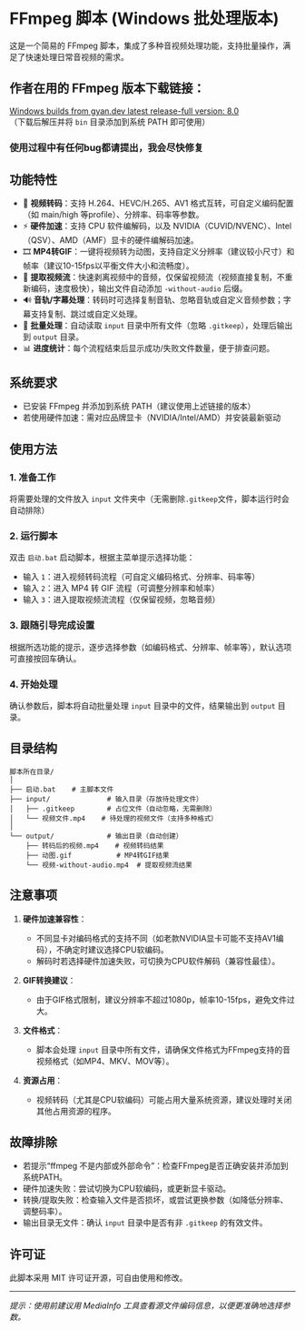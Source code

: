 # FFmpeg 脚本 (Windows 批处理版本)

这是一个简易的 FFmpeg 脚本，集成了多种音视频处理功能，支持批量操作，满足了快速处理日常音视频的需求。


## 作者在用的 FFmpeg 版本下载链接：
[Windows builds from gyan.dev latest release-full version: 8.0](https://www.gyan.dev/ffmpeg/builds/ffmpeg-release-full.7z)  
（下载后解压并将 `bin` 目录添加到系统 PATH 即可使用）


### 使用过程中有任何bug都请提出，我会尽快修复


## 功能特性

- 🎯 **视频转码**：支持 H.264、HEVC/H.265、AV1 格式互转，可自定义编码配置（如 main/high 等profile）、分辨率、码率等参数。
- ⚡ **硬件加速**：支持 CPU 软件编解码，以及 NVIDIA（CUVID/NVENC）、Intel（QSV）、AMD（AMF）显卡的硬件编解码加速。
- 🎞️ **MP4转GIF**：一键将视频转为动图，支持自定义分辨率（建议较小尺寸）和帧率（建议10-15fps以平衡文件大小和流畅度）。
- 🎥 **提取视频流**：快速剥离视频中的音频，仅保留视频流（视频直接复制，不重新编码，速度极快），输出文件自动添加 `-without-audio` 后缀。
- 🔊 **音轨/字幕处理**：转码时可选择复制音轨、忽略音轨或自定义音频参数；字幕支持复制、跳过或自定义处理。
- 📁 **批量处理**：自动读取 `input` 目录中所有文件（忽略 `.gitkeep`），处理后输出到 `output` 目录。
- 📊 **进度统计**：每个流程结束后显示成功/失败文件数量，便于排查问题。


## 系统要求

- 已安装 FFmpeg 并添加到系统 PATH（建议使用上述链接的版本）
- 若使用硬件加速：需对应品牌显卡（NVIDIA/Intel/AMD）并安装最新驱动


## 使用方法

### 1. 准备工作
将需要处理的文件放入 `input` 文件夹中（无需删除`.gitkeep`文件，脚本运行时会自动排除）


### 2. 运行脚本
双击 `启动.bat` 启动脚本，根据主菜单提示选择功能：
- 输入 `1`：进入视频转码流程（可自定义编码格式、分辨率、码率等）
- 输入 `2`：进入 MP4 转 GIF 流程（可调整分辨率和帧率）
- 输入 `3`：进入提取视频流流程（仅保留视频，忽略音频）


### 3. 跟随引导完成设置
根据所选功能的提示，逐步选择参数（如编码格式、分辨率、帧率等），默认选项可直接按回车确认。


### 4. 开始处理
确认参数后，脚本将自动批量处理 `input` 目录中的文件，结果输出到 `output` 目录。


## 目录结构

```
脚本所在目录/
│
├── 启动.bat    # 主脚本文件
├── input/              # 输入目录（存放待处理文件）
│   ├── .gitkeep        # 占位文件（自动忽略，无需删除）
│   └── 视频文件.mp4    # 待处理的视频文件（支持多种格式）
│
└── output/             # 输出目录（自动创建）
    ├── 转码后的视频.mp4    # 视频转码结果
    ├── 动图.gif           # MP4转GIF结果
    └── 视频-without-audio.mp4  # 提取视频流结果
```


## 注意事项

1. **硬件加速兼容性**：
   - 不同显卡对编码格式的支持不同（如老款NVIDIA显卡可能不支持AV1编码），不确定时建议选择CPU软编码。
   - 解码时若选择硬件加速失败，可切换为CPU软件解码（兼容性最佳）。

2. **GIF转换建议**：
   - 由于GIF格式限制，建议分辨率不超过1080p，帧率10-15fps，避免文件过大。

3. **文件格式**：
   - 脚本会处理 `input` 目录中所有文件，请确保文件格式为FFmpeg支持的音视频格式（如MP4、MKV、MOV等）。

4. **资源占用**：
   - 视频转码（尤其是CPU软编码）可能占用大量系统资源，建议处理时关闭其他占用资源的程序。


## 故障排除

- 若提示“ffmpeg 不是内部或外部命令”：检查FFmpeg是否正确安装并添加到系统PATH。
- 硬件加速失败：尝试切换为CPU软编码，或更新显卡驱动。
- 转换/提取失败：检查输入文件是否损坏，或尝试更换参数（如降低分辨率、调整码率）。
- 输出目录无文件：确认 `input` 目录中是否有非 `.gitkeep` 的有效文件。


## 许可证

此脚本采用 MIT 许可证开源，可自由使用和修改。


---

*提示：使用前建议用 MediaInfo 工具查看源文件编码信息，以便更准确地选择参数。*